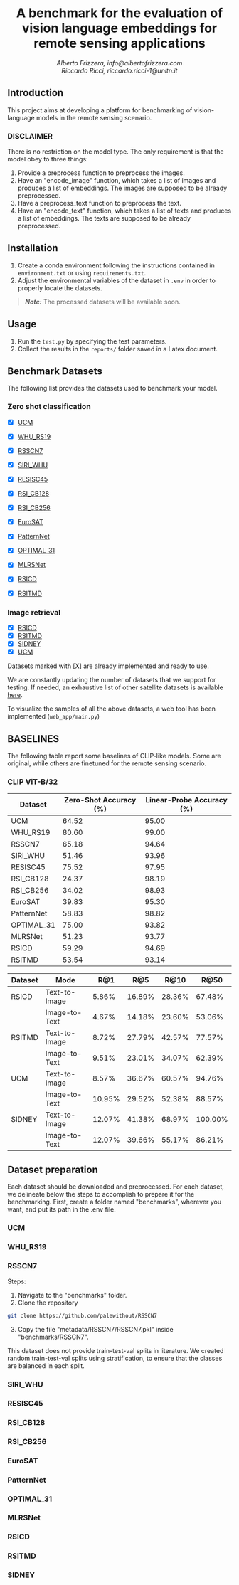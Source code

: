 <center> 
<h1><strong>A benchmark for the evaluation of vision language embeddings for remote sensing applications</strong></h1>
<em>
Alberto Frizzera, info@albertofrizzera.com<br>
Riccardo Ricci, riccardo.ricci-1@unitn.it
</em>
<br>
</center>

## Introduction
This project aims at developing a platform for benchmarking of vision-language models in the remote sensing scenario. 

### DISCLAIMER
There is no restriction on the model type. The only requirement is that the model obey to three things:
1. Provide a preprocess function to preprocess the images.
2. Have an "encode_image" function, which takes a list of images and produces a list of embeddings. The images are supposed to be already preprocessed. 
3. Have a preprocess_text function to preprocess the text.
4. Have an "encode_text" function, which takes a list of texts and produces a list of embeddings. The texts are supposed to be already preprocessed.

## Installation

1. Create a conda environment following the instructions contained in ```environment.txt``` or using ```requirements.txt```.
2. Adjust the environmental variables of the dataset in ```.env``` in order to properly locate the datasets.

> **_Note:_**  The processed datasets will be available soon.

## Usage
1. Run the ```test.py``` by specifying the test parameters.
2. Collect the results in the ```reports/``` folder saved in a Latex document.

## Benchmark Datasets

The following list provides the datasets used to benchmark your model.

### Zero shot classification
- [X] [UCM](http://weegee.vision.ucmerced.edu/datasets/landuse.html)
- [X] [WHU_RS19](https://captain-whu.github.io/BED4RS/#)
- [X] [RSSCN7](https://github.com/palewithout/RSSCN7)
- [X] [SIRI_WHU](http://www.lmars.whu.edu.cn/prof_web/zhongyanfei/e-code.html)
- [X] [RESISC45](https://figshare.com/articles/dataset/NWPU-RESISC45_Dataset_with_12_classes/16674166)
- [X] [RSI_CB128](https://github.com/lehaifeng/RSI-CB)
- [X] [RSI_CB256](https://github.com/lehaifeng/RSI-CB)
- [X] [EuroSAT](https://github.com/phelber/eurosat)
- [X] [PatternNet](https://sites.google.com/view/zhouwx/dataset)
- [X] [OPTIMAL_31](https://huggingface.co/datasets/jonathan-roberts1/Optimal-31)
- [X] [MLRSNet](https://github.com/cugbrs/MLRSNet)
- [X] [RSICD](https://github.com/201528014227051/RSICD_optimal)
- [X] [RSITMD](https://github.com/xiaoyuan1996/AMFMN)


### Image retrieval
- [X] [RSICD](https://github.com/201528014227051/RSICD_optimal)
- [X] [RSITMD](https://github.com/xiaoyuan1996/AMFMN)
- [X] [SIDNEY](https://mega.nz/folder/pG4yTYYA#4c4buNFLibryZnlujsrwEQ)
- [X] [UCM](https://mega.nz/folder/wCpSzSoS#RXzIlrv--TDt3ENZdKN8JA)

Datasets marked with [X] are already implemented and ready to use.

We are constantly updating the number of datasets that we support for testing. 
If needed, an exhaustive list of other satellite datasets is available [here](https://captain-whu.github.io/DiRS/).

To visualize the samples of all the above datasets, a web tool has been implemented (```web_app/main.py```)

## BASELINES
The following table report some baselines of CLIP-like models. Some are original, while others are finetuned for the remote sensing scenario.

### CLIP ViT-B/32
| Dataset        | Zero-Shot Accuracy (%) | Linear-Probe Accuracy (%) |
|----------------|------------------------|---------------------------|
| UCM            | 64.52                  | 95.00                     |
| WHU_RS19       | 80.60                  | 99.00                     |
| RSSCN7         | 65.18                  | 94.64                     |
| SIRI_WHU       | 51.46                  | 93.96                     |
| RESISC45       | 75.52                  | 97.95                     |
| RSI_CB128      | 24.37                  | 98.19                     |
| RSI_CB256      | 34.02                  | 98.93                     |
| EuroSAT        | 39.83                  | 95.30                     |
| PatternNet     | 58.83                  | 98.82                     |
| OPTIMAL_31     | 75.00                  | 93.82                     |
| MLRSNet        | 51.23                  | 93.77                     |
| RSICD          | 59.29                  | 94.69                     |
| RSITMD         | 53.54                  | 93.14                     |

| Dataset  | Mode           | R@1    | R@5    | R@10   | R@50   |
|----------|----------------|--------|--------|--------|--------|
| RSICD    | Text-to-Image  | 5.86%  | 16.89% | 28.36% | 67.48% |
|          | Image-to-Text  | 4.67%  | 14.18% | 23.60% | 53.06% |
| RSITMD   | Text-to-Image  | 8.72%  | 27.79% | 42.57% | 77.57% |
|          | Image-to-Text  | 9.51%  | 23.01% | 34.07% | 62.39% |
| UCM      | Text-to-Image  | 8.57%  | 36.67% | 60.57% | 94.76% |
|          | Image-to-Text  | 10.95% | 29.52% | 52.38% | 88.57% |
| SIDNEY   | Text-to-Image  | 12.07% | 41.38% | 68.97% | 100.00%|
|          | Image-to-Text  | 12.07% | 39.66% | 55.17% | 86.21% |



<!-- <center> 
<img src="assets/report_benchmark.png" width="600"/>
</center> -->

## Dataset preparation
Each dataset should be downloaded and preprocessed. For each dataset, we delineate below the steps to accomplish to prepare it for the benchmarking.
First, create a folder named "benchmarks", wherever you want, and put its path in the .env file.

### UCM

### WHU_RS19

### RSSCN7

Steps:
1. Navigate to the "benchmarks" folder.
2. Clone the repository 
```bash
git clone https://github.com/palewithout/RSSCN7
```
3. Copy the file "metadata/RSSCN7/RSSCN7.pkl" inside "benchmarks/RSSCN7".

This dataset does not provide train-test-val splits in literature. We created random train-test-val splits using stratification, to ensure that the classes are balanced in each split.

### SIRI_WHU

### RESISC45

### RSI_CB128

### RSI_CB256

### EuroSAT

### PatternNet

### OPTIMAL_31

### MLRSNet

### RSICD

### RSITMD

### SIDNEY

